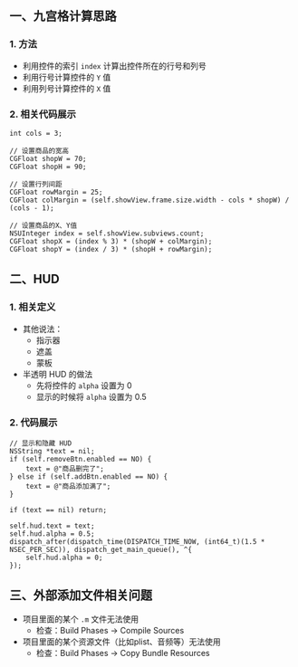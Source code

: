 ## 一、九宫格计算思路
### 1. 方法
- 利用控件的索引 `index` 计算出控件所在的行号和列号
- 利用行号计算控件的 `Y` 值
- 利用列号计算控件的 `X` 值

### 2. 相关代码展示

```objc
int cols = 3;
 
// 设置商品的宽高
CGFloat shopW = 70;
CGFloat shopH = 90;
    
// 设置行列间距
CGFloat rowMargin = 25;
CGFloat colMargin = (self.showView.frame.size.width - cols * shopW) / (cols - 1);
    
// 设置商品的X、Y值
NSUInteger index = self.showView.subviews.count;
CGFloat shopX = (index % 3) * (shopW + colMargin);
CGFloat shopY = (index / 3) * (shopH + rowMargin);
```

## 二、HUD
### 1. 相关定义
- 其他说法：
	- 指示器
	- 遮盖
	- 蒙板
- 半透明 HUD 的做法
	- 先将控件的 `alpha` 设置为 0
	- 显示的时候将 `alpha` 设置为 0.5

### 2. 代码展示

```objc
// 显示和隐藏 HUD
NSString *text = nil;
if (self.removeBtn.enabled == NO) {
    text = @"商品删完了";
} else if (self.addBtn.enabled == NO) {
    text = @"商品添加满了";
}

if (text == nil) return;

self.hud.text = text;
self.hud.alpha = 0.5;
dispatch_after(dispatch_time(DISPATCH_TIME_NOW, (int64_t)(1.5 * NSEC_PER_SEC)), dispatch_get_main_queue(), ^{
    self.hud.alpha = 0;
});
```	

## 三、外部添加文件相关问题
- 项目里面的某个 `.m` 文件无法使用
	- 检查：Build Phases -> Compile Sources
- 项目里面的某个资源文件（比如plist、音频等）无法使用
	- 检查：Build Phases -> Copy Bundle Resources

